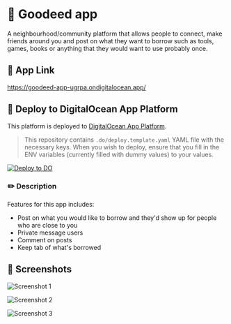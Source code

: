 # 🤝 Goodeed app

A neighbourhood/community platform that allows people to connect, make friends around you and post on what they want to borrow such as tools, games, books or anything that they would want to use probably once.

## 📎 App Link

https://goodeed-app-ugrpa.ondigitalocean.app/

## 🚀 Deploy to DigitalOcean App Platform

This platform is deployed to [DigitalOcean App Platform](https://www.digitalocean.com/docs/app-platform/).

> This repository contains `.do/deploy.template.yaml` YAML file with the necessary keys. When you wish to deploy, ensure that you fill in the ENV variables (currently filled with dummy values) to your values.

[![Deploy to DO](https://mp-assets1.sfo2.digitaloceanspaces.com/deploy-to-do/do-btn-blue.svg)](https://cloud.digitalocean.com/apps/new?repo=https://github.com/annacjy/goodeed-app/tree/main)

### ✏️ Description

Features for this app includes:
- Post on what you would like to borrow and they'd show up for people who are close to you
- Private message users 
- Comment on posts
- Keep tab of what's borrowed


## 📸 Screenshots

![Screenshot 1](https://dev-to-uploads.s3.amazonaws.com/i/vgcbiewsietd0q4c81hq.png)

![Screenshot 2](https://dev-to-uploads.s3.amazonaws.com/i/eptaglflhgsvri904xri.png)

![Screenshot 3](https://dev-to-uploads.s3.amazonaws.com/i/n8jeypmcewuy4479sffo.png)
